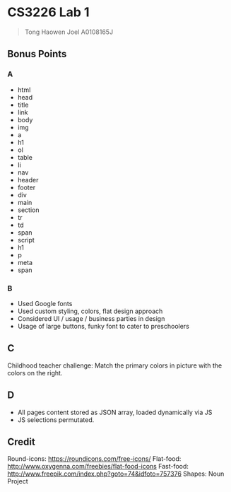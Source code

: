CS3226 Lab 1
=================================

> Tong Haowen Joel
> A0108165J

## Bonus Points

### A

- html
- head
- title
- link
- body
- img
- a
- h1
- ol
- table
- li
- nav
- header
- footer
- div
- main
- section
- tr
- td
- span
- script
- h1
- p
- meta
- span


### B

- Used Google fonts
- Used custom styling, colors, flat design approach
- Considered UI / usage / business parties in design
- Usage of large buttons, funky font to cater to preschoolers


## C

Childhood teacher challenge: Match the primary colors in picture with the colors on the right.


## D

- All pages content stored as JSON array, loaded dynamically via JS
- JS selections permutated.


## Credit

Round-icons: https://roundicons.com/free-icons/
Flat-food: http://www.oxygenna.com/freebies/flat-food-icons
Fast-food: http://www.freepik.com/index.php?goto=74&idfoto=757376
Shapes: Noun Project

